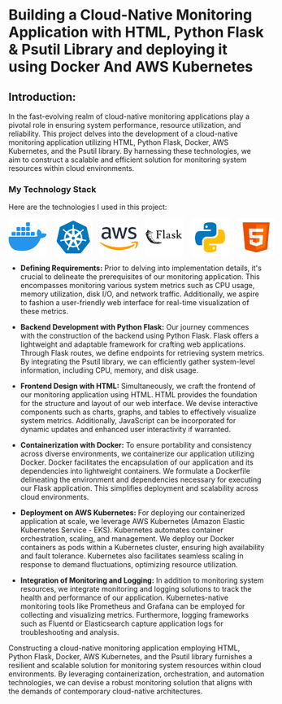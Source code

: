 # Building a Cloud-Native Monitoring Application with HTML, Python Flask & Psutil Library and deploying it using Docker And AWS Kubernetes
## Introduction:
In the fast-evolving realm of cloud-native monitoring applications play a pivotal role in ensuring system performance, resource utilization, and reliability. This project delves into the development of a cloud-native monitoring application utilizing HTML, Python Flask, Docker, AWS Kubernetes, and the Psutil library. By harnessing these technologies, we aim to construct a scalable and efficient solution for monitoring system resources within cloud environments.

### My Technology Stack
Here are the technologies I used in this project:

<div style="display: flex; flex-direction: row;">
<img src="Images/icons8-docker-logo-144.png" width="75" height="75" style="margin-right: 15px;">
<img src="Images/icons8-kubernetes-144.png" width="75" height="75" style="margin-right: 15px;">
<img src="Images/icons8-aws-logo-144.png" width="75" height="75" style="margin-right: 15px;">
<img src="Images/icons8-flask-100.png" width="75" height="75" style="margin-right: 15px;">
<img src="Images/icons8-python-144.png" width="75" height="75" style="margin-right: 15px;">
<img src="Images/icons8-html-logo-144.png" width="75" height="75" style="margin-right: 15px;">
</div>

- **Defining Requirements:**
Prior to delving into implementation details, it's crucial to delineate the prerequisites of our monitoring application. This encompasses monitoring various system metrics such as CPU usage, memory utilization, disk I/O, and network traffic. Additionally, we aspire to fashion a user-friendly web interface for real-time visualization of these metrics.

- **Backend Development with Python Flask:**
Our journey commences with the construction of the backend using Python Flask. Flask offers a lightweight and adaptable framework for crafting web applications. Through Flask routes, we define endpoints for retrieving system metrics. By integrating the Psutil library, we can efficiently gather system-level information, including CPU, memory, and disk usage.

- **Frontend Design with HTML:**
Simultaneously, we craft the frontend of our monitoring application using HTML. HTML provides the foundation for the structure and layout of our web interface. We devise interactive components such as charts, graphs, and tables to effectively visualize system metrics. Additionally, JavaScript can be incorporated for dynamic updates and enhanced user interactivity if warranted.

- **Containerization with Docker:**
To ensure portability and consistency across diverse environments, we containerize our application utilizing Docker. Docker facilitates the encapsulation of our application and its dependencies into lightweight containers. We formulate a Dockerfile delineating the environment and dependencies necessary for executing our Flask application. This simplifies deployment and scalability across cloud environments.

- **Deployment on AWS Kubernetes:**
For deploying our containerized application at scale, we leverage AWS Kubernetes (Amazon Elastic Kubernetes Service - EKS). Kubernetes automates container orchestration, scaling, and management. We deploy our Docker containers as pods within a Kubernetes cluster, ensuring high availability and fault tolerance. Kubernetes also facilitates seamless scaling in response to demand fluctuations, optimizing resource utilization.

- **Integration of Monitoring and Logging:**
In addition to monitoring system resources, we integrate monitoring and logging solutions to track the health and performance of our application. Kubernetes-native monitoring tools like Prometheus and Grafana can be employed for collecting and visualizing metrics. Furthermore, logging frameworks such as Fluentd or Elasticsearch capture application logs for troubleshooting and analysis.


Constructing a cloud-native monitoring application employing HTML, Python Flask, Docker, AWS Kubernetes, and the Psutil library furnishes a resilient and scalable solution for monitoring system resources within cloud environments. By leveraging containerization, orchestration, and automation technologies, we can devise a robust monitoring solution that aligns with the demands of contemporary cloud-native architectures.
